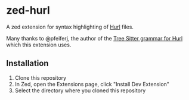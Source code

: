# zed-hurl

A zed extension for syntax highlighting of [Hurl](https://hurl.dev) files.

Many thanks to @pfeiferj, the author of the [Tree Sitter grammar for
Hurl](https://github.com/pfeiferj/tree-sitter-hurl) which this extension uses.

## Installation

1. Clone this repository
2. In Zed, open the Extensions page, click "Install Dev Extension"
3. Select the directory where you cloned this repository

